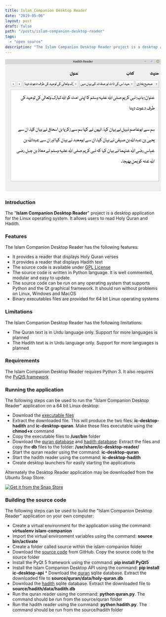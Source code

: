 ```yaml
---
title: Islam Companion Desktop Reader
date: "2019-05-06"
layout: post
draft: false
path: "/posts/islam-companion-desktop-reader"
tags:
  - "open source"
description: "The Islam Companion Desktop Reader project is a desktop application for the Linux operating system. It allows users to read Holy Quran and Hadith."
---
```


![Islam Companion Desktop Reader](islamcompanion-desktop-reader.png)

### Introduction
The "**Islam Companion Desktop Reader**" project is a desktop application for the Linux operating system. It allows users to read Holy Quran and Hadith.

### Features
The Islam Companion Desktop Reader has the following features:

* It provides a reader that displays Holy Quran verses
* It provides a reader that displays Hadith text
* The source code is available under [GPL License](https://github.com/nadirlc/islam-companion-desktop/blob/master/LICENSE)
* The source code is written in Python language. It is well commented, modular and easy to update
* The source code can be run on any operating system that supports Python and the Qt graphical framework. It should run without problems on Linux, Windows and MacOS
* Binary executables files are provided for 64 bit Linux operating systems

### Limitations
The Islam Companion Desktop Reader has the following limitations:

* The Quran text is in Urdu language only. Support for more languages is planned
* The Hadith text is in Urdu language only. Support for more languages is planned

### Requirements
The Islam Companion Desktop Reader requires Python 3. It also requires the [PyQt5 framework](https://pypi.org/project/PyQt5/)

### Running the application
The following steps can be used to run the "Islam Companion Desktop Reader" application on a 64 bit Linux desktop:

* Download the [executable files](https://islamcompanion.pakjiddat.pk/islamcompanion/data/ic-desktop-reader.tar.bz2)
* Extract the downloaded file. This will produce the two files: **ic-desktop-hadith** and **ic-desktop-quran**. Make these files executable using the **chmod+x** command
* Copy the executable files to **/usr/bin** folder
* Download the [quran database](https://islamcompanion.pakjiddat.pk/islamcompanion/data/holy-quran.db.tar.bz2) and [hadith database](https://islamcompanion.pakjiddat.pk/islamcompanion/data/hadith.db.tar.bz2). Extract the files and copy the **db** files to the folder: **/usr/share/ic-desktop-reader/**
* Start the quran reader using the command: **ic-desktop-quran**
* Start the hadith reader using the command: **ic-desktop-hadith**
* Create desktop launchers for easily starting the applications

Alternately the Desktop Reader application may be downloaded from the Ubuntu Snap Store.

[![Get it from the Snap Store](https://snapcraft.io/static/images/badges/en/snap-store-black.svg)](https://snapcraft.io/islamcompanion)

### Building the source code
The following steps can be used to build the "Islam Companion Desktop Reader" application on your own computer:

* Create a virtual environment for the application using the command: **virtualenv islam-companion**
* Import the virtual environment variables using the command: **source bin/activate**
* Create a folder called source within the islam-companion folder
* Download the [source code](https://github.com/nadirlc/islam-companion-desktop-reader/archive/master.zip) from GitHub. Copy the source code to the source folder    
* Install the PyQt 5 framework using the command: **pip install PyQt5**
* Install the Islam Companion Desktop API using the command: **pip install ic-desktop-api**        * Download the [quran](https://islamcompanion.pakjiddat.pk/islamcompanion/data/holy-quran.db.tar.bz2) sqlite database. Extract the downloaded file to **source/quran/data/holy-quran.db**
* Download the [hadith](https://islamcompanion.pakjiddat.pk/islamcompanion/data/hadith.db.tar.bz2) sqlite database. Extract the downloaded file to **source/hadith/data/hadith.db**
* Run the quran reader using the command: **python quran.py**. The command should be run from the source/quran folder
* Run the hadith reader using the command: **python hadith.py**. The command should be run from the source/hadith folder
